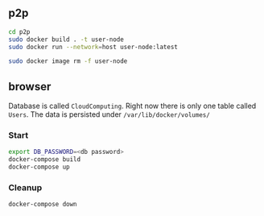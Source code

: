 ## p2p

```bash
cd p2p
sudo docker build . -t user-node
sudo docker run --network=host user-node:latest

sudo docker image rm -f user-node
```

## browser

Database is called `CloudComputing`. Right now there is only one table called `Users`. The data is persisted under `/var/lib/docker/volumes/`

### Start

```bash
export DB_PASSWORD=<db password>
docker-compose build
docker-compose up
```

### Cleanup

```bash
docker-compose down
```
